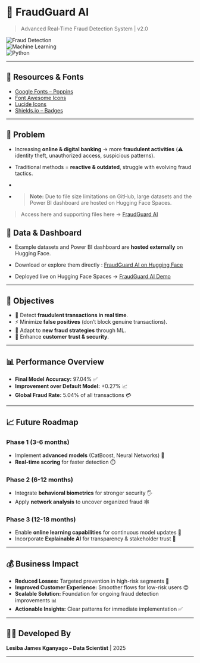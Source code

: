 # 🚨 FraudGuard AI  
> Advanced Real-Time Fraud Detection System | v2.0  

![Fraud Detection](https://img.shields.io/badge/Fraud-Detection-red?style=for-the-badge)  
![Machine Learning](https://img.shields.io/badge/Machine-Learning-blue?style=for-the-badge)  
![Python](https://img.shields.io/badge/Python-3.9+-yellow?style=for-the-badge)  

---

## 🔗 Resources & Fonts  
- [Google Fonts – Poppins](https://fonts.google.com/specimen/Poppins)  
- [Font Awesome Icons](https://fontawesome.com/icons)  
- [Lucide Icons](https://lucide.dev/icons/)  
- [Shields.io – Badges](https://shields.io/)  

---

## 📌 Problem  
- Increasing **online & digital banking** → more **fraudulent activities** (⚠️ identity theft, unauthorized access, suspicious patterns).  
- Traditional methods = **reactive & outdated**, struggle with evolving fraud tactics.

- 
-  > **Note:** Due to file size limitations on GitHub, large datasets and the Power BI dashboard are hosted on Hugging Face Spaces.  
> Access here and supporting files here → [FraudGuard AI]([https://huggingface.co/spaces/jmine/FraudGuard_AI](https://huggingface.co/spaces/jmine/FraudGuard_AI/tree/main))  
## 📂 Data & Dashboard
- Example datasets and Power BI dashboard are **hosted externally** on Hugging Face.  
- Download or explore them directly : [FraudGuard AI on Hugging Face](https://huggingface.co/spaces/jmine/FraudGuard_AI/tree/main)  

- Deployed live on Hugging Face Spaces → [FraudGuard AI Demo](https://huggingface.co/spaces/jmine/FraudGuard_AI)



---

## 🎯 Objectives  
- 🔎 Detect **fraudulent transactions in real time**.  
- ⚡ Minimize **false positives** (don’t block genuine transactions).  
- 🧠 Adapt to **new fraud strategies** through ML.  
- 🤝 Enhance **customer trust & security**.   

---

## 📊 Performance Overview  
- **Final Model Accuracy:** 97.04% ✅  
- **Improvement over Default Model:** +0.27% 📈  
- **Global Fraud Rate:** 5.04% of all transactions 💳  

---

## 📈 Future Roadmap  

### **Phase 1 (3-6 months)**  
- Implement **advanced models** (CatBoost, Neural Networks) 🤖  
- **Real-time scoring** for faster detection ⏱️  

### **Phase 2 (6-12 months)**  
- Integrate **behavioral biometrics** for stronger security 🖐️  
- Apply **network analysis** to uncover organized fraud 🕸️  

### **Phase 3 (12-18 months)**  
- Enable **online learning capabilities** for continuous model updates 🔄  
- Incorporate **Explainable AI** for transparency & stakeholder trust 🧠  

---

## 💰 Business Impact  
- **Reduced Losses:** Targeted prevention in high-risk segments 💸  
- **Improved Customer Experience:** Smoother flows for low-risk users 😊  
- **Scalable Solution:** Foundation for ongoing fraud detection improvements 📊  
- **Actionable Insights:** Clear patterns for immediate implementation ✅  

---

## 👨‍💻 Developed By  
**Lesiba James Kganyago – Data Scientist** | 2025  

---
